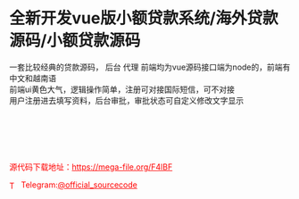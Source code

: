 # 全新开发vue版小额贷款系统/海外贷款源码/小额贷款源码

一套比较经典的贷款源码， 后台 代理 前端均为vue源码接口端为node的，前端有中文和越南语<br>前端ui黄色大气，逻辑操作简单，注册可对接国际短信，可不对接<br>用户注册进去填写资料，后台审批，审批状态可自定义修改文字显示<br><br><br><br><br><br>


<p style="color: red;">源代码下载地址：<a href="https://mega-file.org/F4lBF" style="color: red;">https://mega-file.org/F4lBF</a></p><p style="color: red;"><img src="https://cdn-icons-png.flaticon.com/512/2111/2111646.png" alt="Telegram Icon" style="width: 16px; vertical-align: middle; margin-right: 5px;">Telegram:<a href="https://t.me/official_sourcecode" style="color: red;">@official_sourcecode</a></p>